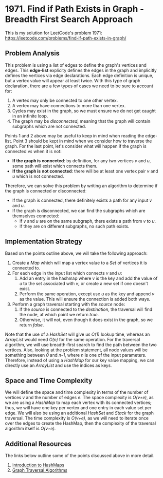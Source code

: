 # 1971. Find if Path Exists in Graph - Breadth First Search Approach
This is my solution for LeetCode's problem 1971: https://leetcode.com/problems/find-if-path-exists-in-graph/

## Problem Analysis
This problem is using a list of edges to define the graph's vertices and edges. This **edge-list** explicity defines the edges in the graph and implicitly defines the vertices via edge declarations. Each edge definition is unique, but a vertex value will appear at least twice. With this type of graph declaration, there are a few types of cases we need to be sure to account for:
1. A vertex may only be connected to one other vertex.
1. A vertex may have connections to more than one vertex.
1. Cycles may exist in the graph, so we must ensure we do not get caught in an infinite loop.
1. The graph may be *disconnected*, meaning that the graph will contain subgraphs which are not connected.

Points 1 and 2 above may be useful to keep in mind when reading the edge-list. Point 3 should be kept in mind when we consider how to traverse the graph. For the last point, let's consider what will happen if the graph is connected vs when it is not:
* **If the graph is connected**: by definition, for any two vertices *v* and *u*, some path will exist which connects them.
* **If the graph is not connected**: there will be at least one vertex pair *v* and *u* which is not connected.

Therefore, we can solve this problem by writing an algorithm to determine if the graph is connected or disconnected:
* If the graph is connected, there definitely exists a path for any input *v* and *u*.
* If the graph is disconnected, we can find the subgraphs which are themselves connected:
    * If *v* and *u* are on the same subgraph, there exists a path from *v* to *u*.
    * If they are on different subgraphs, no such path exists.

## Implementation Strategy
Based on the points outline above, we will take the following approach:
1. Create a *Map* which will map a vertex value to a *Set* of vertices it is connected to.
1. For each edge in the input list which connects *v* and *u*:
    1. Add an entry in the hashmap where *v* is the key and add the value of *u* to the set associated with *v*, or create a new set if one doesn't exist.
    1. Perform the same operation, except use *u* as the key and append *v* as the value. This will ensure the connection is added both ways.
1. Perform a graph traversal starting with the *source* node:
    1. If the *source* is connected to the *destination*, the traversal will find the node, at which point we return *true*.
    1. Otherwise, it will not, even though it does exist in the graph, so we return *false*.

Note that the use of a *HashSet* will give us *O(1)* lookup time, whereas an *ArrayList* would need *O(n)* for the same operation. For the traversal algorithm, we will use breadth-first search to find the path between the two vertices. Also, looking at the problem statement, all node values will be something between *0* and *n-1*, where *n* is one of the input parameters. Therefore, instead of using a *HashMap* for our key value mapping, we can directly use an *ArrayList* and use the indices as keys.

## Space and Time Complexity
We will define the space and time complexity in terms of the number of vertices *v* and the number of edges *e*. The space complexity is *O(v+e)*, as we are using a *HashMap* to map each vertex with its connected vertices; thus, we will have one key per vertex and one entry in each value set per edge.
We will also be using an additional *HashSet* and *Stack* for the graph traversal.
The time complexity is *O(v+e)*, as we will need to iterate once over the edges to create the HashMap, then the complexity of the traversal algorithm itself is *O(v+e)*. 

## Additional Resources
The links below outline some of the points discussed above in more detail.
1. [Introduction to HashMaps](https://bytethisstore.com/articles/pg/implement-hash-table)
1. [Graph Traversal Algorithms](https://bytethisstore.com/articles/pg/graph-algorithms-depth-breadth-search)